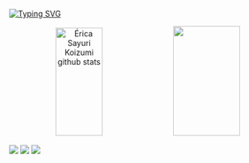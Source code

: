 

[![Typing SVG](https://readme-typing-svg.herokuapp.com/?color=EE82EE&size=35&center=true&vCenter=true&width=1000&lines=Olá,+meu+nome+é+Érica+Sayuri+Koizumi;Tenho+31+anos;Sou+do+Brasil,+SP;Eu+estudo+no+bootcamp+Santander+através+da+DIO;Seja+bem-vindo!+:%29)](https://git.io/typing-svg)



<div align="center">  
  <img width="41%" height="195px" src="https://github-readme-stats.vercel.app/api?username=Ericasayu&show_icons=true&count_private=true&hide_border=true&title_color=00FFFF&icon_color=00FFFF&text_color=EE82EE&bg_color=000000" alt="Érica Sayuri Koizumi github stats" /> 
  <img width="49%" height="198px" src="https://github-readme-stats.vercel.app/api/top-langs/?username=Ericasayu&layout=compact&hide_border=true&title_color=00FFFF&text_color=EE82EE&bg_color=000000" />
</div>
  


  
  <a href="https://www.instagram.com/lumi.conecta/" target="_blank"><img src="https://img.shields.io/badge/-Instagram-%23E4405F?style=for-the-badge&logo=instagram&logoColor=white" target="_blank"></a>
  <a href = "mailto:erica.sayu@gmail.com"><img src="https://img.shields.io/badge/-Gmail-%23333?style=for-the-badge&logo=gmail&logoColor=white" target="_blank"></a>
  <a href="https://www.linkedin.com/in/%C3%A9rica-sayuri-a5042582/" target="_blank"><img src="https://img.shields.io/badge/-LinkedIn-%230077B5?style=for-the-badge&logo=linkedin&logoColor=white" target="_blank"></a> 
 
</div>
